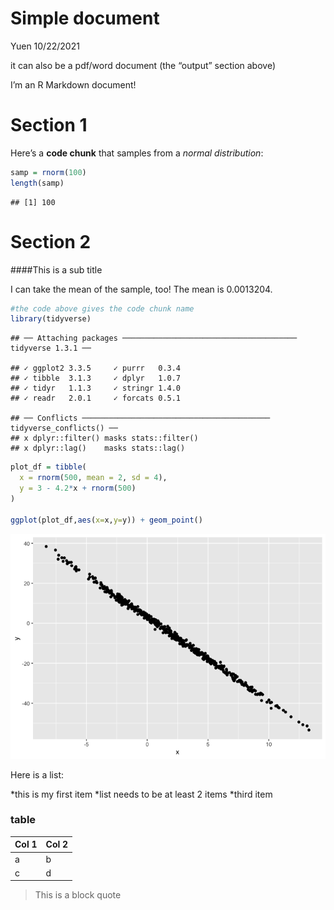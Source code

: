 Simple document
================
Yuen
10/22/2021

it can also be a pdf/word document (the “output” section above)

I’m an R Markdown document!

# Section 1

Here’s a **code chunk** that samples from a *normal distribution*:

``` r
samp = rnorm(100)
length(samp)
```

    ## [1] 100

# Section 2

\#\#\#\#This is a sub title

I can take the mean of the sample, too! The mean is 0.0013204.

``` r
#the code above gives the code chunk name
library(tidyverse)
```

    ## ── Attaching packages ─────────────────────────────────────── tidyverse 1.3.1 ──

    ## ✓ ggplot2 3.3.5     ✓ purrr   0.3.4
    ## ✓ tibble  3.1.3     ✓ dplyr   1.0.7
    ## ✓ tidyr   1.1.3     ✓ stringr 1.4.0
    ## ✓ readr   2.0.1     ✓ forcats 0.5.1

    ## ── Conflicts ────────────────────────────────────────── tidyverse_conflicts() ──
    ## x dplyr::filter() masks stats::filter()
    ## x dplyr::lag()    masks stats::lag()

``` r
plot_df = tibble(
  x = rnorm(500, mean = 2, sd = 4),
  y = 3 - 4.2*x + rnorm(500)
)

ggplot(plot_df,aes(x=x,y=y)) + geom_point()
```

![](template_files/figure-gfm/plot%20example-1.png)<!-- -->

Here is a list:

*this is my first item *list needs to be at least 2 items \*third item

### table

| Col 1 | Col 2 |
|-------|-------|
| a     | b     |
| c     | d     |

> This is a block quote
